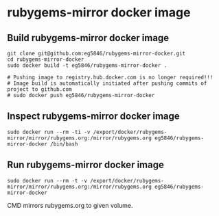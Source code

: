 # rubygems-mirror docker image

## Build rubygems-mirror docker image
```
git clone git@github.com:eg5846/rubygems-mirror-docker.git
cd rubygems-mirror-docker
sudo docker build -t eg5846/rubygems-mirror-docker .

# Pushing image to registry.hub.docker.com is no longer required!!!
# Image build is automatically initiated after pushing commits of project to github.com
# sudo docker push eg5846/rubygems-mirror-docker
```

## Inspect rubygems-mirror docker image
```
sudo docker run --rm -ti -v /export/docker/rubygems-mirror/mirror/rubygems.org:/mirror/rubygems.org eg5846/rubygems-mirror-docker /bin/bash
```

## Run rubygems-mirror docker image
```
sudo docker run --rm -t -v /export/docker/rubygems-mirror/mirror/rubygems.org:/mirror/rubygems.org eg5846/rubygems-mirror-docker
```
CMD mirrors rubygems.org to given volume.  
